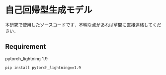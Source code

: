 # 自己回帰型生成モデル

本研究で使用したソースコードです．不明な点があれば草間に直接連絡してください．

## Requirement

pytorch_lightning 1.9

```copy
pip install pytorch_lightning==1.9
```
